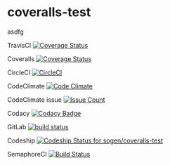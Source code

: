coveralls-test
==============
asdfg

TravisCI
[![Coverage Status](https://travis-ci.org/sogen/coveralls-test.svg?branch=master)](https://travis-ci.org/sogen/coveralls-test)

Coveralls
[![Coverage Status](https://coveralls.io/repos/github/sogen/coveralls-test/badge.svg?branch=master)](https://coveralls.io/github/sogen/coveralls-test?branch=master)

CircleCI
[![CircleCI](https://circleci.com/gh/sogen/coveralls-test.svg?style=svg)](https://circleci.com/gh/sogen/coveralls-test)


CodeClimate
[![Code Climate](https://codeclimate.com/github/sogen/coveralls-test/badges/gpa.svg)](https://codeclimate.com/github/sogen/coveralls-test)

CodeClimate issue
[![Issue Count](https://codeclimate.com/github/sogen/coveralls-test/badges/issue_count.svg)](https://codeclimate.com/github/sogen/coveralls-test)

Codacy
[![Codacy Badge](https://api.codacy.com/project/badge/Grade/785775ef18c4427fbdf4d6213d2044ab)](https://www.codacy.com/app/genaropaez/coveralls-test?utm_source=github.com&amp;utm_medium=referral&amp;utm_content=sogen/coveralls-test&amp;utm_campaign=Badge_Grade)


GitLab
[![build status](https://gitlab.com/sogen/coveralls-test/badges/master/build.svg)](https://gitlab.com/sogen/coveralls-test/commits/master)


Codeship
[ ![Codeship Status for sogen/coveralls-test](https://codeship.com/projects/bf4c8c50-17ce-0134-846e-2a776fb5d411/status?branch=master)](https://codeship.com/projects/158603)


SemaphoreCI
[![Build Status](https://semaphoreci.com/api/v1/sogen/coveralls-test/branches/master/badge.svg)](https://semaphoreci.com/sogen/coveralls-test)

